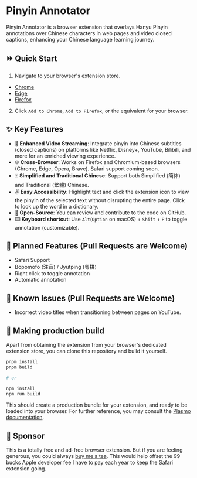 # Pinyin Annotator

Pinyin Annotator is a browser extension that overlays Hanyu Pinyin annotations over Chinese characters in web pages and video closed captions, enhancing your Chinese language learning journey.

## ⏩ Quick Start

1. Navigate to your browser's extension store.

- [Chrome](https://chromewebstore.google.com/detail/pinyin-annotator/ajacnabcdcbcdoijcakhgglokndlnpak)
- [Edge](https://microsoftedge.microsoft.com/addons/detail/pinyin-annotator/gigdgpgkjekfbafagikeghoflcachldl)
- [Firefox](https://addons.mozilla.org/en-US/firefox/addon/pinyin-annotator/)

2. Click `Add to Chrome`, `Add to Firefox`, or the equivalent for your browser.

## ✨ Key Features

- 🎦 **Enhanced Video Streaming**: Integrate pinyin into Chinese subtitles (closed captions) on platforms like Netflix, Disney+, YouTube, Bilibili, and more for an enriched viewing experience.
- 🌐 **Cross-Browser**: Works on Firefox and Chromium-based browsers (Chrome, Edge, Opera, Brave). Safari support coming soon.
- 🀄 **Simplified and Traditional Chinese**: Support both Simplified (简体) and Traditional (繁體) Chinese.
- ✌️ **Easy Accessibility**: Highlight text and click the extension icon to view the pinyin of the selected text without disrupting the entire page. Click to look up the word in a dictionary.
- 📃 **Open-Source**: You can review and contribute to the code on GitHub.
- ⌨️ **Keyboard shortcut**: Use `Alt`(`Option` on macOS) + `Shift` + `P` to toggle annotation (customizable).

## 🔮 Planned Features (Pull Requests are Welcome)

- Safari Support
- Bopomofo (注音) / Jyutping (粵拼)
- Right click to toggle annotation
- Automatic annotation

## 🚩 Known Issues (Pull Requests are Welcome)

- Incorrect video titles when transitioning between pages on YouTube.

## 🔨 Making production build

Apart from obtaining the extension from your browser's dedicated extension store, you can clone this repository and build it yourself.

```bash
pnpm install
pnpm build

# or

npm install
npm run build
```

This should create a production bundle for your extension, and ready to be loaded into your browser. For further reference, you may consult the [Plasmo documentation](https://docs.plasmo.com/framework).

## 🍵 Sponsor

This is a totally free and ad-free browser extension. But if you are feeling generous, you could always [buy me a tea](https://www.buymeacoffee.com/fixicelo). This would help offset the 99 bucks Apple developer fee I have to pay each year to keep the Safari extension going.

